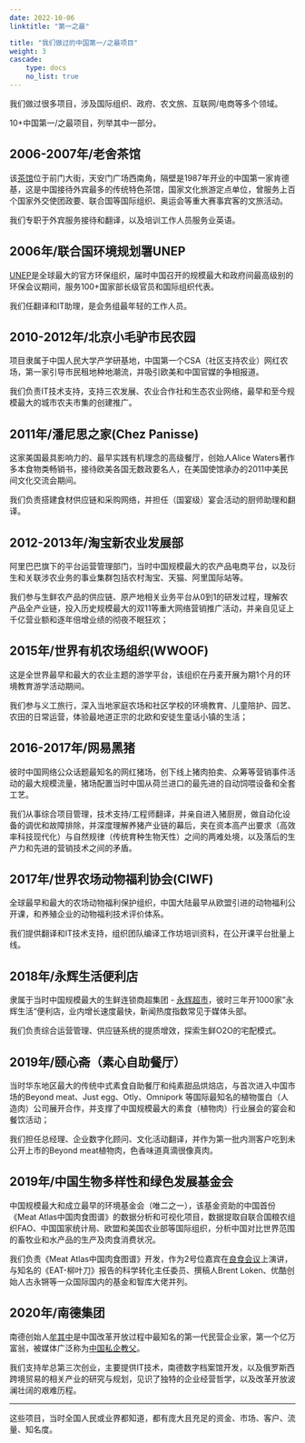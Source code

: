 ```yaml
---
date: 2022-10-06
linktitle: "第一之最"

title: "我们做过的中国第一/之最项目"
weight: 3
cascade:
    type: docs
    no_list: true
---
```


我们做过很多项目，涉及国际组织、政府、农文旅、互联网/电商等多个领域。

10+中国第一/之最项目，列举其中一部分。


## 2006-2007年/老舍茶馆

该[茶馆](https://www.laoshechaguan.cn/)位于前门大街，天安门广场西南角，隔壁是1987年开业的中国第一家肯德基，这是中国接待外宾最多的传统特色茶馆，国家文化旅游定点单位，曾服务上百个国家外交使团政要、联合国等国际组织、奥运会等重大赛事宾客的文旅活动。

我们专职于外宾服务接待和翻译，以及培训工作人员服务业英语。

## 2006年/联合国环境规划署UNEP

[UNEP](https://www.unep.org)是全球最大的官方环保组织，届时中国召开的规模最大和政府间最高级别的环保会议期间，服务100+国家部长级官员和国际组织代表。

我们任翻译和IT助理，是会务组最年轻的工作人员。


## 2010-2012年/北京小毛驴市民农园

项目隶属于中国人民大学产学研基地，中国第一个CSA（社区支持农业）网红农场，第一家引导市民租地种地潮流，并吸引欧美和中国官媒的争相报道。

我们负责IT技术支持，支持三农发展、农业合作社和生态农业网络，最早和至今规模最大的城市农夫市集的创建推广。

## 2011年/潘尼思之家(Chez Panisse)

这家美国最具影响力的、最早实践有机理念的高级餐厅，创始人Alice Waters著作多本食物类畅销书，接待欧美各国无数政要名人，在美国使馆承办的2011中美民间文化交流会期间。

我们负责搭建食材供应链和采购网络，并担任（国宴级）宴会活动的厨师助理和翻译。

## 2012-2013年/淘宝新农业发展部

阿里巴巴旗下的平台运营管理部门，当时中国规模最大的农产品电商平台，以及衍生和关联涉农业务的事业集群包括农村淘宝、天猫、阿里国际站等。

我们参与生鲜农产品的供应链、原产地相关业务平台从0到1的研发过程，理解农产品全产业链，投入历史规模最大的双11等重大网络营销推广活动，并亲自见证上千亿营业额和逐年倍增业绩的彻夜不眠狂欢；

## 2015年/世界有机农场组织(WWOOF)

这是全世界最早和最大的农业主题的游学平台，该组织在丹麦开展为期1个月的环境教育游学活动期间。

我们参与义工旅行，深入当地家庭农场和社区学校的环境教育、儿童陪护、园艺、农田的日常运营，体验最地道正宗的北欧和安徒生童话小镇的生活；


## 2016-2017年/网易黑猪

彼时中国网络公众话题最知名的网红猪场，创下线上猪肉拍卖、众筹等营销事件活动的最大规模流量，猪场配置当时中国从荷兰进口的最先进的自动饲喂设备和全套工艺。

我们从事综合项目管理，技术支持/工程师翻译，并亲自进入猪厨房，做自动化设备的调优和故障排除，并深度理解养猪产业链的幕后，夹在资本高产出要求（高效率科技现代化）与自然规律（传统育种生物天性）之间的两难处境，以及落后的生产力和先进的营销技术之间的矛盾。

## 2017年/世界农场动物福利协会(CIWF)

全球最早和最大的农场动物福利保护组织，中国大陆最早从欧盟引进的动物福利公开课，和养殖企业的动物福利技术评价体系。

我们提供翻译和IT技术支持，组织团队编译工作坊培训资料，在公开课平台批量上线。

## 2018年/永辉生活便利店

隶属于当时中国规模最大的生鲜连锁商超集团 - [永辉超市](https://www.yonghuivip.com/)，彼时三年开1000家”永辉生活“便利店，业内增长速度最快，新闻热度指数常见于媒体头部。

我们负责综合运营管理、供应链系统的提质增效，探索生鲜O2O的宅配模式。


## 2019年/颐心斋（素心自助餐厅）

当时华东地区最大的传统中式素食自助餐厅和纯素甜品烘焙店，与首次进入中国市场的Beyond meat、Just egg、Otly、Omnipork 等国际最知名的植物蛋白（人造肉）公司展开合作，并支撑了中国规模最大的素食（植物肉）行业展会的宴会和餐饮活动；

我们担任总经理、企业数字化顾问、文化活动翻译，并作为第一批内测客户吃到未公开上市的Beyond meat植物肉，色香味道真滴很像真肉。

## 2019年/中国生物多样性和绿色发展基金会

中国规模最大和成立最早的环境基金会（唯二之一），该基金资助的中国首份《Meat Atlas中国肉食图谱》的数据分析和可视化项目，数据提取自联合国粮农组织FAO、中国国家统计局、欧盟和美国农业部等国际组织，分析中国对比世界范围的畜牧业和水产品的生产及肉食消费状况。

我们负责《Meat Atlas中国肉食图谱》开发，作为2号位嘉宾在[良食会议](https://www.goodfoodchina.net/zh/projects/32/updates/133)上演讲，与知名的《EAT-柳叶刀》报告的科学转化主任委员、撰稿人Brent Loken、优酷创始人古永锵等一众国际国内的基金和智库大佬并列。


## 2020年/南德集团

南德创始人[牟其中](https://de.zxc.wiki/wiki/Mou_Qizhong)是中国改革开放过程中最知名的第一代民营企业家，第一个亿万富翁，被媒体广泛称为[中国私企教父](https://www.latimes.com/archives/la-xpm-1996-03-28-fi-52176-story.html)。

我们支持牟总第三次创业，主要提供IT技术，南德数字档案馆开发，以及俄罗斯西跨境贸易的相关产业的研究与规划，见识了独特的企业经营哲学，以及改革开放波澜壮阔的艰难历程。

---

这些项目，当时全国人民或业界都知道，都有庞大且充足的资金、市场、客户、流量、知名度。




